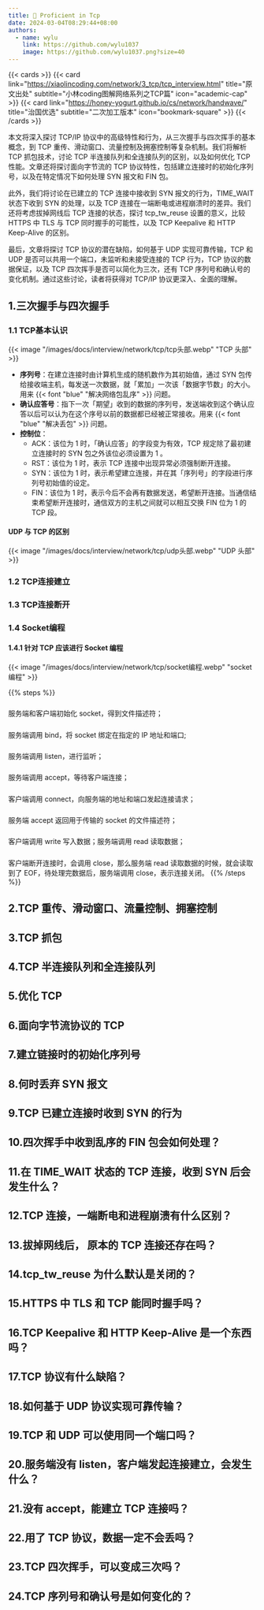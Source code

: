 ```yaml
---
title: 🥳 Proficient in Tcp
date: 2024-03-04T08:29:44+08:00
authors:
  - name: wylu
    link: https://github.com/wylu1037
    image: https://github.com/wylu1037.png?size=40
---
```


{{< cards >}}
{{< card link="https://xiaolincoding.com/network/3_tcp/tcp_interview.html" title="原文出处" subtitle="小林coding图解网络系列之TCP篇" icon="academic-cap" >}}
{{< card link="https://honey-yogurt.github.io/cs/network/handwave/" title="治国优选" subtitle="二次加工版本" icon="bookmark-square" >}}
{{< /cards >}}

本文将深入探讨 TCP/IP 协议中的高级特性和行为，从三次握手与四次挥手的基本概念，到 TCP 重传、滑动窗口、流量控制及拥塞控制等复杂机制。我们将解析 TCP 抓包技术，讨论 TCP 半连接队列和全连接队列的区别，以及如何优化 TCP 性能。文章还将探讨面向字节流的 TCP 协议特性，包括建立连接时的初始化序列号，以及在特定情况下如何处理 SYN 报文和 FIN 包。

此外，我们将讨论在已建立的 TCP 连接中接收到 SYN 报文的行为，TIME_WAIT 状态下收到 SYN 的处理，以及 TCP 连接在一端断电或进程崩溃时的差异。我们还将考虑拔掉网线后 TCP 连接的状态，探讨 tcp_tw_reuse 设置的意义，比较 HTTPS 中 TLS 与 TCP 同时握手的可能性，以及 TCP Keepalive 和 HTTP Keep-Alive 的区别。

最后，文章将探讨 TCP 协议的潜在缺陷，如何基于 UDP 实现可靠传输，TCP 和 UDP 是否可以共用一个端口，未监听和未接受连接的 TCP 行为，TCP 协议的数据保证，以及 TCP 四次挥手是否可以简化为三次，还有 TCP 序列号和确认号的变化机制。通过这些讨论，读者将获得对 TCP/IP 协议更深入、全面的理解。

## 1.三次握手与四次握手

### 1.1 TCP基本认识
{{< image "/images/docs/interview/network/tcp/tcp头部.webp" "TCP 头部" >}}

+ **序列号**：在建立连接时由计算机生成的随机数作为其初始值，通过 SYN 包传给接收端主机，每发送一次数据，就「累加」一次该「数据字节数」的大小。用来 {{< font "blue" "解决网络包乱序" >}} 问题。
+ **确认应答号**：指下一次「期望」收到的数据的序列号，发送端收到这个确认应答以后可以认为在这个序号以前的数据都已经被正常接收。用来 {{< font "blue" "解决丢包" >}} 问题。
+ **控制位**：
  + ACK：该位为 1 时，「确认应答」的字段变为有效，TCP 规定除了最初建立连接时的 SYN 包之外该位必须设置为 1 。
  + RST：该位为 1 时，表示 TCP 连接中出现异常必须强制断开连接。
  + SYN：该位为 1 时，表示希望建立连接，并在其「序列号」的字段进行序列号初始值的设定。
  + FIN：该位为 1 时，表示今后不会再有数据发送，希望断开连接。当通信结束希望断开连接时，通信双方的主机之间就可以相互交换 FIN 位为 1 的 TCP 段。


#### UDP 与 TCP 的区别
{{< image "/images/docs/interview/network/tcp/udp头部.webp" "UDP 头部" >}}

### 1.2 TCP连接建立

### 1.3 TCP连接断开


### 1.4 Socket编程
#### 1.4.1 针对 TCP 应该进行 Socket 编程
{{< image "/images/docs/interview/network/tcp/socket编程.webp" "socket编程" >}}

{{% steps %}}
<h5></h5>

服务端和客户端初始化 socket，得到文件描述符；
<h5></h5>

服务端调用 bind，将 socket 绑定在指定的 IP 地址和端口;
<h5></h5>

服务端调用 listen，进行监听；
<h5></h5>

服务端调用 accept，等待客户端连接；
<h5></h5>

客户端调用 connect，向服务端的地址和端口发起连接请求；
<h5></h5>

服务端 accept 返回用于传输的 socket 的文件描述符；
<h5></h5>

客户端调用 write 写入数据；服务端调用 read 读取数据；
<h5></h5>

客户端断开连接时，会调用 close，那么服务端 read 读取数据的时候，就会读取到了 EOF，待处理完数据后，服务端调用 close，表示连接关闭。
{{% /steps %}}
## 2.TCP 重传、滑动窗口、流量控制、拥塞控制

## 3.TCP 抓包

## 4.TCP 半连接队列和全连接队列

## 5.优化 TCP

## 6.面向字节流协议的 TCP

## 7.建立链接时的初始化序列号

## 8.何时丢弃 SYN 报文

## 9.TCP 已建立连接时收到 SYN 的行为

## 10.四次挥手中收到乱序的 FIN 包会如何处理？

## 11.在 TIME_WAIT 状态的 TCP 连接，收到 SYN 后会发生什么？

## 12.TCP 连接，一端断电和进程崩溃有什么区别？

## 13.拔掉网线后， 原本的 TCP 连接还存在吗？

## 14.tcp_tw_reuse 为什么默认是关闭的？

## 15.HTTPS 中 TLS 和 TCP 能同时握手吗？

## 16.TCP Keepalive 和 HTTP Keep-Alive 是一个东西吗？

## 17.TCP 协议有什么缺陷？

## 18.如何基于 UDP 协议实现可靠传输？

## 19.TCP 和 UDP 可以使用同一个端口吗？

## 20.服务端没有 listen，客户端发起连接建立，会发生什么？

## 21.没有 accept，能建立 TCP 连接吗？

## 22.用了 TCP 协议，数据一定不会丢吗？

## 23.TCP 四次挥手，可以变成三次吗？

## 24.TCP 序列号和确认号是如何变化的？

